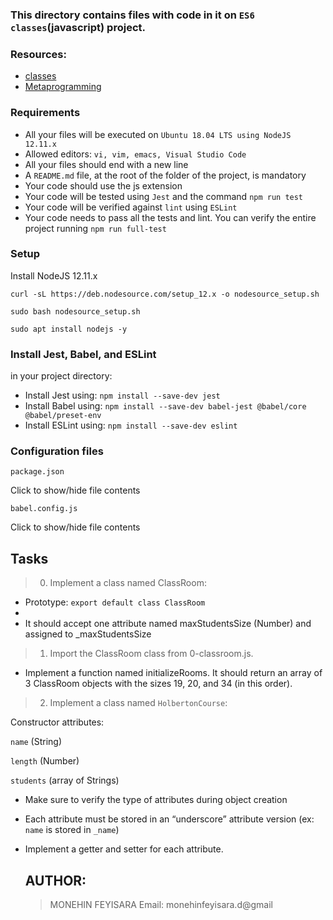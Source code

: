 ### This directory contains files with code in it on `ES6 classes`(javascript) project.

### Resources:

* [classes](https://developer.mozilla.org/en-US/docs/Web/JavaScript/Reference/Classes)
* [Metaprogramming](https://www.keithcirkel.co.uk/metaprogramming-in-es6-symbols/#symbolspecies)

### Requirements
* All your files will be executed on `Ubuntu 18.04 LTS using NodeJS 12.11.x`
* Allowed editors: `vi, vim, emacs, Visual Studio Code`
* All your files should end with a new line
* A `README.md` file, at the root of the folder of the project, is mandatory
* Your code should use the js extension
* Your code will be tested using `Jest` and the command `npm run test`
* Your code will be verified against `lint` using `ESLint`
* Your code needs to pass all the tests and lint. You can verify the entire project running `npm run full-test`

### Setup

Install NodeJS 12.11.x

`curl -sL https://deb.nodesource.com/setup_12.x -o nodesource_setup.sh`

`sudo bash nodesource_setup.sh`

`sudo apt install nodejs -y`

### Install Jest, Babel, and ESLint

in your project directory:

* Install Jest using: `npm install --save-dev jest`
* Install Babel using: `npm install --save-dev babel-jest @babel/core @babel/preset-env`
* Install ESLint using: `npm install --save-dev eslint`

 ###  Configuration files

`package.json`

Click to show/hide file contents

`babel.config.js`

Click to show/hide file contents

## Tasks

> 0. Implement a class named ClassRoom:

 * Prototype: `export default class ClassRoom`
 * 
 * It should accept one attribute named maxStudentsSize (Number) and assigned to _maxStudentsSize

> 1. Import the ClassRoom class from 0-classroom.js.

* Implement a function named initializeRooms. It should return an array of 3 ClassRoom objects with the sizes 19, 20, and 34 (in this order).

> 2. Implement a class named `HolbertonCourse`:

Constructor attributes:

`name` (String)

`length` (Number)

`students` (array of Strings)

* Make sure to verify the type of attributes during object creation
* Each attribute must be stored in an “underscore” attribute version (ex: `name` is stored in `_name`)
* Implement a getter and setter for each attribute.


   ## AUTHOR:

  > MONEHIN FEYISARA
  > Email: monehinfeyisara.d@gmail



  
